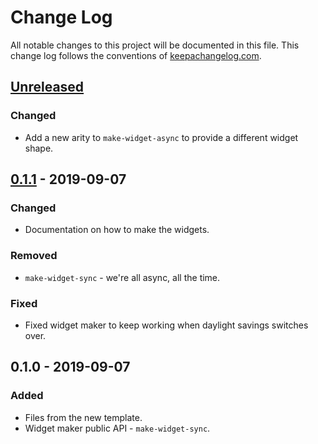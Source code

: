 # Change Log
All notable changes to this project will be documented in this file. This change log follows the conventions of [keepachangelog.com](http://keepachangelog.com/).

## [Unreleased]
### Changed
- Add a new arity to `make-widget-async` to provide a different widget shape.

## [0.1.1] - 2019-09-07
### Changed
- Documentation on how to make the widgets.

### Removed
- `make-widget-sync` - we're all async, all the time.

### Fixed
- Fixed widget maker to keep working when daylight savings switches over.

## 0.1.0 - 2019-09-07
### Added
- Files from the new template.
- Widget maker public API - `make-widget-sync`.

[Unreleased]: https://github.com/your-name/algos/compare/0.1.1...HEAD
[0.1.1]: https://github.com/your-name/algos/compare/0.1.0...0.1.1
